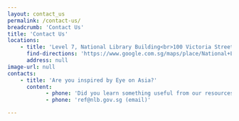 ```yaml
---
layout: contact_us
permalink: /contact-us/
breadcrumb: 'Contact Us'
title: 'Contact Us'
locations:
    - title: 'Level 7, National Library Building<br>100 Victoria Street<br>Singapore 188064<br>'
      find-directions: 'https://www.google.com.sg/maps/place/National+Library+Board/@1.2975644,103.8521073,17z/data=!3m1!4b1!4m5!3m4!1s0x31da19a53b44f507:0x2ce078e72b32d70!8m2!3d1.297559!4d103.854296'
      address: null
image-url: null
contacts:
    - title: 'Are you inspired by Eye on Asia?'
      content:
            - phone: 'Did you learn something useful from our resources? Or do you have a new idea to share with us? Tell us what you think!'
            - phone: 'ref@nlb.gov.sg (email)'

---
```



